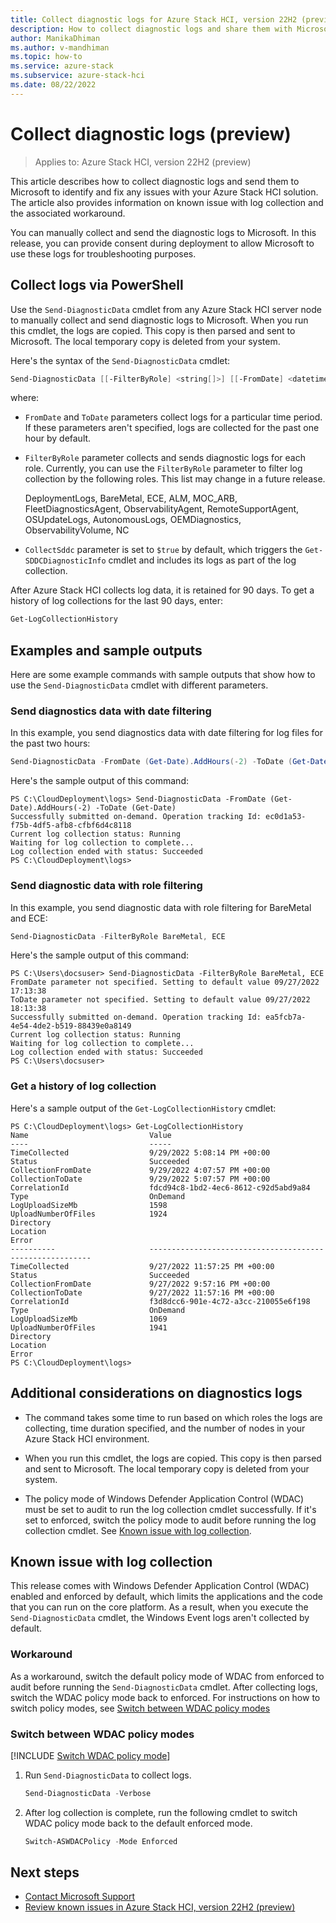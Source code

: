 ```yaml
---
title: Collect diagnostic logs for Azure Stack HCI, version 22H2 (preview)
description: How to collect diagnostic logs and share them with Microsoft.
author: ManikaDhiman
ms.author: v-mandhiman
ms.topic: how-to
ms.service: azure-stack
ms.subservice: azure-stack-hci
ms.date: 08/22/2022
---
```


# Collect diagnostic logs (preview)

> Applies to: Azure Stack HCI, version 22H2 (preview)

This article describes how to collect diagnostic logs and send them to Microsoft to identify and fix any issues with your Azure Stack HCI solution. The article also provides information on known issue with log collection and the associated workaround.

You can manually collect and send the diagnostic logs to Microsoft. In this release, you can provide consent during deployment to allow Microsoft to use these logs for troubleshooting purposes.

## Collect logs via PowerShell

Use the `Send-DiagnosticData` cmdlet from any Azure Stack HCI server node to manually collect and send diagnostic logs to Microsoft. When you run this cmdlet, the logs are copied. This copy is then parsed and sent to Microsoft. The local temporary copy is deleted from your system.

Here's the syntax of the `Send-DiagnosticData` cmdlet:

```powershell
Send-DiagnosticData [[-FilterByRole] <string[]>] [[-FromDate] <datetime>] [[-ToDate] <datetime>] [[-CollectSddc] <bool>]  [<CommonParameters>]
```

where: 

- `FromDate` and `ToDate` parameters collect logs for a particular time period. If these parameters aren't specified, logs are collected for the past one hour by default. 

- `FilterByRole` parameter collects and sends diagnostic logs for each role. Currently, you can use the `FilterByRole` parameter to filter log collection by the following roles. This list may change in a future release.

   DeploymentLogs, BareMetal, ECE, ALM, MOC_ARB, FleetDiagnosticsAgent, ObservabilityAgent, RemoteSupportAgent, OSUpdateLogs, AutonomousLogs, OEMDiagnostics, ObservabilityVolume, NC

- `CollectSddc` parameter is set to `$true` by default, which triggers the `Get-SDDCDiagnosticInfo` cmdlet and includes its logs as part of the log collection.

After Azure Stack HCI collects log data, it is retained for 90 days. To get a history of log collections for the last 90 days, enter:

  ```powershell
  Get-LogCollectionHistory  
  ```

## Examples and sample outputs

Here are some example commands with sample outputs that show how to use the `Send-DiagnosticData` cmdlet with different parameters.

### Send diagnostics data with date filtering

In this example, you send diagnostics data with date filtering for log files for the past two hours:

   ```powershell
   Send-DiagnosticData -FromDate (Get-Date).AddHours(-2) -ToDate (Get-Date)
   ```

   Here's the sample output of this command:

   ```output
   PS C:\CloudDeployment\logs> Send-DiagnosticData -FromDate (Get-Date).AddHours(-2) -ToDate (Get-Date)
   Successfully submitted on-demand. Operation tracking Id: ec0d1a53-f75b-4df5-afb8-cfbf6d4c8118
   Current log collection status: Running
   Waiting for log collection to complete...
   Log collection ended with status: Succeeded
   PS C:\CloudDeployment\logs>
   ```

### Send diagnostic data with role filtering

In this example, you send diagnostic data with role filtering for BareMetal and ECE:

   ```powershell
   Send-DiagnosticData -FilterByRole BareMetal, ECE
   ```

   Here's the sample output of this command:

   ```output
   PS C:\Users\docsuser> Send-DiagnosticData -FilterByRole BareMetal, ECE
   FromDate parameter not specified. Setting to default value 09/27/2022 17:13:38
   ToDate parameter not specified. Setting to default value 09/27/2022 18:13:38
   Successfully submitted on-demand. Operation tracking Id: ea5fcb7a-4e54-4de2-b519-88439e0a8149
   Current log collection status: Running
   Waiting for log collection to complete...
   Log collection ended with status: Succeeded
   PS C:\Users\docsuser>
   ```

### Get a history of log collection

Here's a sample output of the `Get-LogCollectionHistory` cmdlet:

   ```output
   PS C:\CloudDeployment\logs> Get-LogCollectionHistory
   Name                           Value
   ----                           -----
   TimeCollected                  9/29/2022 5:08:14 PM +00:00
   Status                         Succeeded
   CollectionFromDate             9/29/2022 4:07:57 PM +00:00
   CollectionToDate               9/29/2022 5:07:57 PM +00:00
   CorrelationId                  fdcd94c8-1bd2-4ec6-8612-c92d5abd9a84
   Type                           OnDemand
   LogUploadSizeMb                1598
   UploadNumberOfFiles            1924
   Directory
   Location
   Error
   ----------                     ---------------------------------------------------------
   TimeCollected                  9/27/2022 11:57:25 PM +00:00
   Status                         Succeeded
   CollectionFromDate             9/27/2022 9:57:16 PM +00:00
   CollectionToDate               9/27/2022 11:57:16 PM +00:00
   CorrelationId                  f3d8dcc6-901e-4c72-a3cc-210055e6f198
   Type                           OnDemand
   LogUploadSizeMb                1069
   UploadNumberOfFiles            1941
   Directory
   Location
   Error
   PS C:\CloudDeployment\logs>
   ```

## Additional considerations on diagnostics logs

- The command takes some time to run based on which roles the logs are collecting, time duration specified, and the number of nodes in your Azure Stack HCI environment.

- When you run this cmdlet, the logs are copied. This copy is then parsed and sent to Microsoft. The local temporary copy is deleted from your system.

- The policy mode of Windows Defender Application Control (WDAC) must be set to audit to run the log collection cmdlet successfully. If it's set to enforced, switch the policy mode to audit before running the log collection cmdlet. See [Known issue with log collection](#known-issue-with-log-collection).
 
## Known issue with log collection

This release comes with Windows Defender Application Control (WDAC) enabled and enforced by default, which limits the applications and the code that you can run on the core platform. As a result, when you execute the `Send-DiagnosticData` cmdlet, the Windows Event logs aren't collected by default.

### Workaround

As a workaround, switch the default policy mode of WDAC from enforced to audit before running the `Send-DiagnosticData` cmdlet. After collecting logs, switch the WDAC policy mode back to enforced. For instructions on how to switch policy modes, see [Switch between WDAC policy modes]()

### Switch between WDAC policy modes

[!INCLUDE [Switch WDAC policy mode](../../includes/hci-switch-wdac-policy-mode.md)]

1. Run `Send-DiagnosticData` to collect logs.

   ```powershell
   Send-DiagnosticData -Verbose
   ```

1. After log collection is complete, run the following cmdlet to switch WDAC policy mode back to the default enforced mode.

    ```powershell
    Switch-ASWDACPolicy -Mode Enforced
    ```

## Next steps

- [Contact Microsoft Support](get-support.md)
- [Review known issues in Azure Stack HCI, version 22H2 (preview)](../../hci/known-issues-22h2.md)